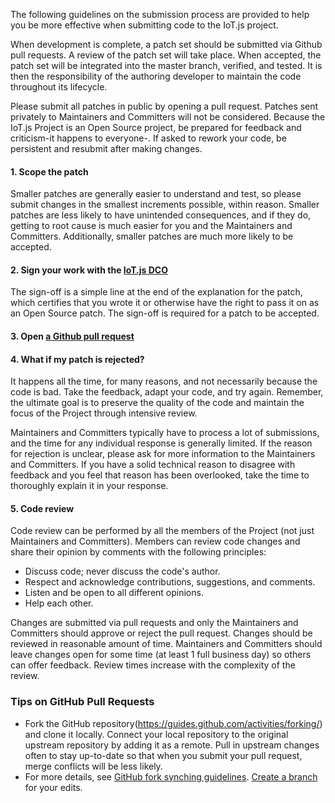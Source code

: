 The following guidelines on the submission process are provided to help you be more effective when submitting code to the IoT.js project.

When development is complete, a patch set should be submitted via Github pull requests. A review of the patch set will take place. When accepted, the patch set will be integrated into the master branch, verified, and tested. It is then the responsibility of the authoring developer to maintain the code throughout its lifecycle.

Please submit all patches in public by opening a pull request. Patches sent privately to Maintainers and Committers will not be considered. Because the IoT.js Project is an Open Source project, be prepared for feedback and criticism-it happens to everyone-. If asked to rework your code, be persistent and resubmit after making changes.

#### 1. Scope the patch

Smaller patches are generally easier to understand and test, so please submit changes in the smallest increments possible, within reason. Smaller patches are less likely to have unintended consequences, and if they do, getting to root cause is much easier for you and the Maintainers and Committers. Additionally, smaller patches are much more likely to be accepted.

#### 2. Sign your work with the [IoT.js DCO](IoT.js-Developer's-Certificate-of-Origin-1.0.md)

The sign-off is a simple line at the end of the explanation for the patch, which certifies that you wrote it or otherwise have the right to pass it on as an Open Source patch. The  sign-off is required for a patch to be accepted.

#### 3. Open [a Github pull request](https://github.com/Samsung/iotjs/pulls)

#### 4. What if my patch is rejected?

It happens all the time, for many reasons, and not necessarily because the code is bad. Take the feedback, adapt your code, and try again. Remember, the ultimate goal is to preserve the quality of the code and maintain the focus of the Project through intensive review.

Maintainers and Committers typically have to process a lot of submissions, and the time for any individual response is generally limited. If the reason for rejection is unclear, please ask for more information to the Maintainers and Committers.
If you have a solid technical reason to disagree with feedback and you feel that reason has been overlooked, take the time to thoroughly explain it in your response.

#### 5. Code review

Code review can be performed by all the members of the Project (not just Maintainers and Committers). Members can review code changes and share their opinion by comments with the following principles:
* Discuss code; never discuss the code's author.
* Respect and acknowledge contributions, suggestions, and comments.
* Listen and be open to all different opinions.
* Help each other.

Changes are submitted via pull requests and only the Maintainers and Committers should approve or reject the pull request.
Changes should be reviewed in reasonable amount of time. Maintainers and Committers should leave changes open for some time (at least 1 full business day) so others can offer feedback. Review times increase with the complexity of the review.

### Tips on GitHub Pull Requests
* Fork the GitHub repository(https://guides.github.com/activities/forking/) and clone it locally.
Connect your local repository to the original upstream repository by adding it as a remote.
Pull in upstream changes often to stay up-to-date so that when you submit your pull request, merge conflicts will be less likely.
* For more details, see [GitHub fork synching guidelines](https://help.github.com/articles/syncing-a-fork/).
[Create a branch](https://guides.github.com/introduction/flow/) for your edits.